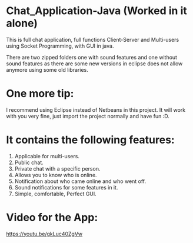 # Chat_Application-Java (Worked in it alone)
This is full chat application, full functions Client-Server and Multi-users using Socket Programming, with GUI in java.

There are two zipped folders one with sound features and one without sound features as there are some new versions in eclipse does not allow anymore using some old libraries.

# One more tip:

I recommend using Eclipse instead of Netbeans in this project. It will work with you very fine, just import the project normally and have fun :D.

# It contains the following features:

1) Applicable for multi-users.
2) Public chat.
3) Private chat with a specific person.
4) Allows you to know who is online.
5) Notification about who came online and who went off.
6) Sound notifications for some features in it.
7) Simple, comfortable, Perfect GUI.

# Video for the App:

https://youtu.be/gkLuc40ZgVw
